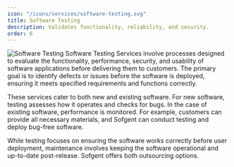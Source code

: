```yaml
---
icon: "/icons/services/software-testing.svg"
title: Software Testing
description: Validates functionality, reliability, and security.
order: 6
---
```


![Software Testing](/images/services/software-testing.webp)
Software Testing Services involve processes designed to evaluate the functionality, performance, security, and usability of software applications before delivering them to customers. The primary goal is to identify defects or issues before the software is deployed, ensuring it meets specified requirements and functions correctly.

These services cater to both new and existing software. For new software, testing assesses how it operates and checks for bugs. In the case of existing software, performance is monitored. For example, customers can provide all necessary materials, and Sofgent can conduct testing and deploy bug-free software.

While testing focuses on ensuring the software works correctly before user deployment, maintenance involves keeping the software operational and up-to-date post-release. Sofgent offers both outsourcing options.
